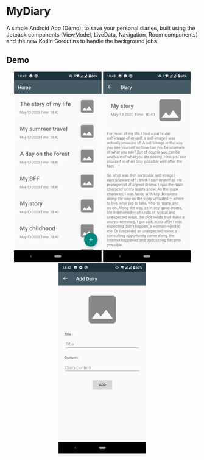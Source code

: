 # MyDiary
A simple Android App (Demo): to save your personal diaries, built using the Jetpack components (ViewModel, LiveData, Navigation, Room components) and the new Kotlin Coroutins to handle the background jobs  

## Demo

<div align="center">
  <img  src="screenShots/1.png" height="500"/>
  <img  src="screenShots/2.png" height="500"/>
  <img  src="screenShots/3.png" height="500"/>

</div>